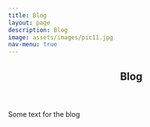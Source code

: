 ```yaml
---
title: Blog
layout: page
description: Blog
image: assets/images/pic11.jpg
nav-menu: true
---
```


<!-- Main -->
<div id="main" class="alt">

<!-- One -->
<section id="one">
	<div class="inner">
		<header class="major">
			<h1>Blog</h1>
		</header>

<!-- Content -->
<p>Some text for the blog</p>

